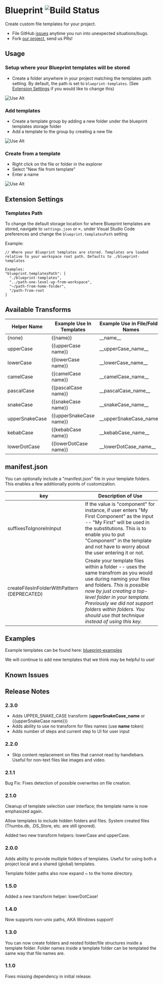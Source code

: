 # Blueprint ![Build Status](https://travis-ci.org/reesemclean/blueprint.svg?branch=master)

Create custom file templates for your project.

* File GitHub [issues](https://github.com/reesemclean/blueprint/issues/new)
  anytime you run into unexpected situations/bugs.
* Fork [our project](https://github.com/reesemclean/blueprint), send us PRs!

## Usage

### Setup where your Blueprint templates will be stored

* Create a folder anywhere in your project matching the templates path setting.
  By default, the path is set to `blueprint-templates`. (See
  [Extension Settings](#Templates-Path) if you would like to change this)

![Use Alt](https://zippy.gfycat.com/BrokenAdorableKinglet.gif)

### Add templates

* Create a template group by adding a new folder under the blueprint templates
  storage folder
* Add a template to the group by creating a new file

![Use Alt](https://zippy.gfycat.com/UnitedUnequaledFlounder.gif)

### Create from a template

* Right click on the file or folder in the explorer
* Select "New file from template"
* Enter a name

![Use Alt](https://zippy.gfycat.com/AggravatingBreakableDwarfmongoose.gif)

## Extension Settings

### Templates Path

To change the default storage location for where Blueprint templates are stored,
navigate to `settings.json` or `⌘,` under Visual Studio Code preferences and
change the `blueprint.templatesPath` setting

Example:

```less
// Where your Blueprint templates are stored. Templates are loaded relative to your workspace root path. Defaults to ./blueprint-templates

Examples:
"blueprint.templatesPath": [
  "./blueprint-templates",
  "../path-one-level-up-from-workspace",
  "~/path-from-home-folder",
  "/path-from-root
]
```

## Available Transforms

| Helper Name    | Example Use In Templates | Example Use in File/Folder Names | Sample Result           |
|----------------|--------------------------|----------------------------------|-------------------------|
| {none}         | {{name}}                 | \_\_name\_\_                     | {No transform applied}  |
| upperCase      | {{upperCase name}}       | \_\_upperCase_name\_\_           | THISISUPPERCASE         |
| lowerCase      | {{lowerCase name}}       | \_\_lowerCase_name\_\_           | thisislowercase         |
| camelCase      | {{camelCase name}}       | \_\_camelCase_name\_\_           | thisIsCamelCase         |
| pascalCase     | {{pascalCase name}}      | \_\_pascalCase_name\_\_          | ThisIsPascalCase        |
| snakeCase      | {{snakeCase name}}       | \_\_snakeCase_name\_\_           | this_is_snake_case      |
| upperSnakeCase | {{upperSnakeCase name}}  | \_\_upperSnakeCase_name\_\_      | THIS_IS_UPPER_SNAKE_CASE|
| kebabCase      | {{kebabCase name}}       | \_\_kebabCase_name\_\_           | this-is-kebab-case      |
| lowerDotCase   | {{lowerDotCase name}}    | \_\_lowerDotCase_name\_\_        | this.is.lower.dot.case  |

## manifest.json

You can optionally include a "manifest.json" file in your template folders. This enables a few additionally points of customization.

key | Description of Use
------------ | -------------
suffixesToIgnoreInInput | If the value is "component" for instance, if user enters "My First Component" as the input -- "My First" will be used in the substitutions. This is to enable you to put "Component" in the template and not have to worry about the user entering it or not.
createFilesInFolderWithPattern (DEPRECATED) | Create your template files within a folder -- uses the same transfrom as you would use during naming your files and folders. _This is possible now by just creating a top-level folder in your template. Previously we did not support folders within folders. You should use that technique instead of using this key._

## Examples

Example templates can be found here:
[blueprint-examples](https://github.com/reesemclean/blueprint-examples)

We will continue to add new templates that we think may be helpful to use!

## Known Issues

## Release Notes

### 2.3.0

* Adds UPPER_SNAKE_CASE transform (__upperSnakeCase_name__ or {{upperSnakeCase name}})
* Adds ability to use no transform for files names (use __name__ token)
* Adds number of steps and current step to UI for user input

### 2.2.0

* Skip content replacement on files that cannot read by handlebars. Useful for non-text files like images and video.

### 2.1.1

Bug Fix: Fixes detection of possible overwrites on file creation.

### 2.1.0

Cleanup of template selection user interface; the template name is now emphasized again.

Allow templates to include hidden folders and files. System created files (Thumbs.db, .DS_Store, etc. are still ignored).

Added two new transform helpers: lowerCase and upperCase.

### 2.0.0

Adds ability to provide multiple folders of templates. Useful for using both a project local and a shared (global) templates.

Template folder paths also now expand ~ to the home directory.

### 1.5.0

Added a new transform helper: lowerDotCase!

### 1.4.0

Now supports non-unix paths, AKA Windows support!

### 1.3.0

You can now create folders and nested folder/file structures inside a template
folder. Folder names inside a template folder can be templated the same way that
file names are.

### 1.1.0

Fixes missing dependency in initial release.
